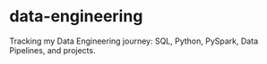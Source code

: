 # data-engineering
Tracking my Data Engineering journey: SQL, Python, PySpark, Data Pipelines, and projects.
